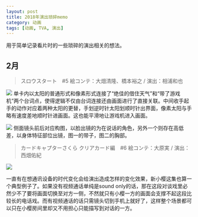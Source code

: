 ```yaml
---
layout: post
title: 2018年演出琐碎memo
category: 动画
tags: [动画, TVA, 演出]
---
```


用于简单记录看片时的一些琐碎的演出相关的想法。

## 2月
> スロウスタート　#5 絵コンテ：大畑清隆、橋本裕之 / 演出：相浦和也

![](https://ws1.sinaimg.cn/large/97de980agy1foch6kp3fvj216q080aqt.jpg)
单卡内以太阳的普通形式和像素形式连接了“绝佳的借住天气”和“带了游戏机”两个台词点，使得逻辑不仅由台词连接还由画面进行了直接关联。中间收手起手的动作对应着两种太阳的更替，手划逆时针太阳划顺时针出界面，像素太阳与手略有速度差地顺时针进画面。这也能平滑地让游戏机进入画面。

![](https://ws1.sinaimg.cn/large/97de980agy1foche8lwxnj216n0c0e2e.jpg)
侧面镜头前后对应构图，以脸出镜的为在说话的角色，另外一个则存在高低差，以身体特征部位出镜，图一的带子，图二的胸部。


> カードキャプターさくら クリアカード編　#6 絵コンテ：大原実 / 演出：西畑佑紀

![](https://ws1.sinaimg.cn/mw690/97de980agy1fochln14xij20td0gbaqn.jpg)

一直有在想通讯设备的时代变化会给演出造成怎样的变化效果，新小樱这集也算一个典型例子了。如果没有视频通话单纯是sound only的话，那在这段对谈戏里必然少不了要将画面切换至对方一侧，不然就只有小樱一方的画面会支撑不起这段比较长的电话戏。而有视频通话的话只需镜头切到手机上就好了，这样整个场景都可以只在小樱房间里却又不用担心只能描写到对话的一方。